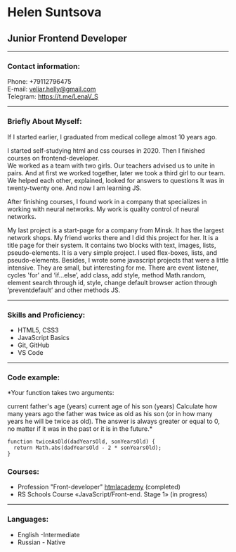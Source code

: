 # Helen Suntsova
## Junior Frontend Developer

---

### Contact information:

Phone: +79112796475<br>
E-mail: veliar.helly@gmail.com<br>
Telegram: https://t.me/LenaV_S<br>

---

### Briefly About Myself:
If I started earlier, I graduated from medical college almost 10 years ago. <br>

I started self-studying  html and css courses in 2020. Then I finished courses on frontend-developer. <br>
We worked as a team with two girls.  Our teachers advised us to unite in pairs.  And at first we worked together, later we took a third girl to our team.  We helped each other, explained, looked for answers to questions
It was in twenty-twenty one. And now I am learning JS.<br>

After finishing courses, I found work in a company that specializes in working with neural networks. 
My work is quality control of neural networks. <br>

My last project is a start-page for a company from Minsk. It has the largest network shops. My friend works there and I did this project for her. It is a title page for their system. It contains two blocks with text, images, lists, pseudo-elements. It is a very simple project. I used flex-boxes, lists, and pseudo-elements. Besides, I wrote some javascript projects that were a little intensive. They are small, but interesting for me. There are event listener, cycles 'for' and ‘if…else’, add class, add style, method Math.random, element search through id, style, change default browser action through ‘preventdefault’ and other methods JS. <br>

---

### Skills and Proficiency:

- HTML5, CSS3
- JavaScript Basics
- Git, GitHub
- VS Code

--- 

### Code example:

*Your function takes two arguments:

current father's age (years)
current age of his son (years)
Сalculate how many years ago the father was twice as old as his son (or in how many years he will be twice as old). The answer is always greater or equal to 0, no matter if it was in the past or it is in the future.*
```
function twiceAsOld(dadYearsOld, sonYearsOld) {
  return Math.abs(dadYearsOld - 2 * sonYearsOld);
}
```
### Courses:

- Profession "Front-developer" [htmlacademy](https://htmlacademy.ru/) (completed)<br>
- RS Schools Course «JavaScript/Front-end. Stage 1» (in progress)

---

### Languages:
- English \-Intermediate
- Russian \- Native